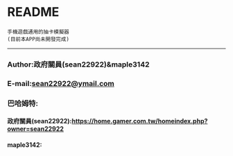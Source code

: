 README
===========================
	手機遊戲通用的抽卡模擬器
	(目前本APP尚未開發完成)
***
### Author:政府關員(sean22922)&maple3142
### E-mail:sean22922@ymail.com
### 巴哈姆特:
#### 政府關員(sean22922):https://home.gamer.com.tw/homeindex.php?owner=sean22922
#### maple3142:
